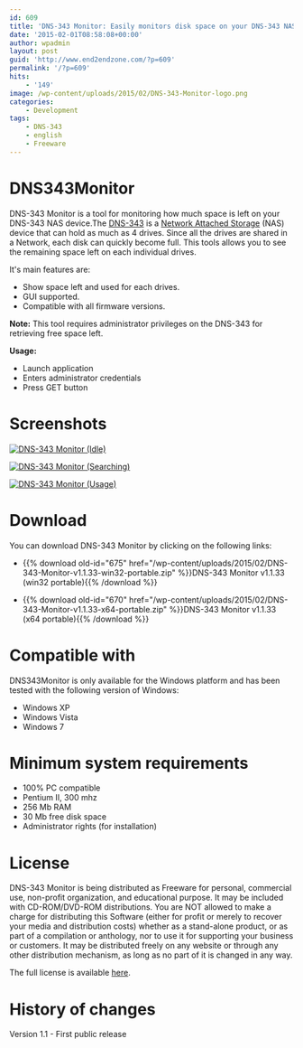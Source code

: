 ```yaml
---
id: 609
title: 'DNS-343 Monitor: Easily monitors disk space on your DNS-343 NAS.'
date: '2015-02-01T08:58:08+00:00'
author: wpadmin
layout: post
guid: 'http://www.end2endzone.com/?p=609'
permalink: '/?p=609'
hits:
    - '149'
image: /wp-content/uploads/2015/02/DNS-343-Monitor-logo.png
categories:
    - Development
tags:
    - DNS-343
    - english
    - Freeware
---
```


# DNS343Monitor

DNS-343 Monitor is a tool for monitoring how much space is left on your DNS-343 NAS device.The [DNS-343](http://www.google.com/?q=dns-343) is a [Network Attached Storage](http://en.wikipedia.org/wiki/Network-attached_storage) (NAS) device that can hold as much as 4 drives. Since all the drives are shared in a Network, each disk can quickly become full. This tools allows you to see the remaining space left on each individual drives.

It's main features are:

- Show space left and used for each drives.
- GUI supported.
- Compatible with all firmware versions.

**Note:** This tool requires administrator privileges on the DNS-343 for retrieving free space left.

**Usage:**

- Launch application
- Enters administrator credentials
- Press GET button

# Screenshots

[![DNS-343 Monitor (Idle)](/wp-content/uploads/2015/02/DNS-343-Monitor-Idle.png "DNS-343 Monitor (Idle)")](/wp-content/uploads/2015/02/DNS-343-Monitor-Idle.png)

[![DNS-343 Monitor (Searching)](/wp-content/uploads/2015/02/DNS-343-Monitor-Searching.png "DNS-343 Monitor (Searching)")](/wp-content/uploads/2015/02/DNS-343-Monitor-Searching.png)

[![DNS-343 Monitor (Usage)](/wp-content/uploads/2015/02/DNS-343-Monitor-Usage.png "DNS-343 Monitor (Usage)")](/wp-content/uploads/2015/02/DNS-343-Monitor-Usage.png)

# Download

You can download DNS-343 Monitor by clicking on the following links:

- {{% download old-id="675" href="/wp-content/uploads/2015/02/DNS-343-Monitor-v1.1.33-win32-portable.zip" %}}DNS-343 Monitor v1.1.33 (win32 portable){{% /download %}}
<!-- - {{% download old-id="672" href="" %}}DNS-343 Monitor v1.1.33 (win32 Setup){{% /download %}}-->
- {{% download old-id="670" href="/wp-content/uploads/2015/02/DNS-343-Monitor-v1.1.33-x64-portable.zip" %}}DNS-343 Monitor v1.1.33 (x64 portable){{% /download %}}
<!-- - {{% download old-id="666" href="" %}}DNS-343 Monitor v1.1.33 (x64 Setup){{% /download %}}-->

# Compatible with

DNS343Monitor is only available for the Windows platform and has been tested with the following version of Windows:

- Windows XP
- Windows Vista
- Windows 7

# Minimum system requirements

- 100% PC compatible
- Pentium II, 300 mhz
- 256 Mb RAM
- 30 Mb free disk space
- Administrator rights (for installation)

# License

DNS-343 Monitor is being distributed as Freeware for personal, commercial use, non-profit organization, and educational purpose. It may be included with CD-ROM/DVD-ROM distributions. You are NOT allowed to make a charge for distributing this Software (either for profit or merely to recover your media and distribution costs) whether as a stand-alone product, or as part of a compilation or anthology, nor to use it for supporting your business or customers. It may be distributed freely on any website or through any other distribution mechanism, as long as no part of it is changed in any way.

The full license is available [here](/wp-content/uploads/2015/02/DNS-343-Monitor-v1.1.28-EULA.htm).

# History of changes

Version 1.1 - First public release